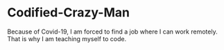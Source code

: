 # Codified-Crazy-Man
Because of Covid-19, I am forced to find a job where I can work remotely. That is why I am teaching myself to code.
